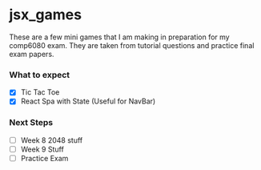 # jsx_games
These are a few mini games that I am making in preparation for my comp6080 exam. They are taken from tutorial questions and practice final exam papers.

### What to expect
- [x] Tic Tac Toe
- [x] React Spa with State (Useful for NavBar)

### Next Steps
- [ ] Week 8 2048 stuff
- [ ] Week 9 Stuff
- [ ] Practice Exam
